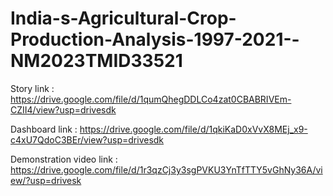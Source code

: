 # India-s-Agricultural-Crop-Production-Analysis-1997-2021--NM2023TMID33521

Story link :  https://drive.google.com/file/d/1qumQhegDDLCo4zat0CBABRIVEm-CZII4/view?usp=drivesdk

Dashboard link :  https://drive.google.com/file/d/1qkiKaD0xVvX8MEj_x9-c4xU7QdoC3BEr/view?usp=drivesdk

Demonstration video link : https://drive.google.com/file/d/1r3qzCj3y3sgPVKU3YnTfTTY5vGhNy36A/view/?usp=drivesk
